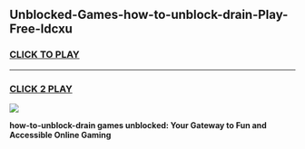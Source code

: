 
## Unblocked-Games-how-to-unblock-drain-Play-Free-ldcxu
<h3>
<a href="https://premium76.site?title=how-to-unblock-drain&ref=21A">CLICK TO PLAY</a></h3>
<hr>

<h3>
<a href="https://premium76.site?title=how-to-unblock-drain&ref=21A">CLICK 2 PLAY</a>
  
</h3>

<a href="https://premium76.site?title=how-to-unblock-drain&ref=21A"><img src="https://clearcache.store/games.png"></a>


**how-to-unblock-drain games unblocked: Your Gateway to Fun and Accessible Online Gaming**
